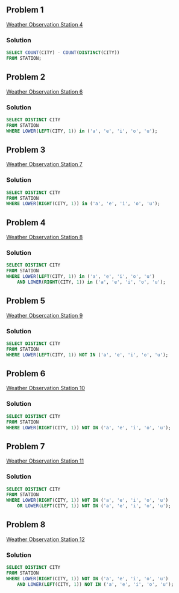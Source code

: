 ## Problem 1
[Weather Observation Station 4](https://www.hackerrank.com/challenges/weather-observation-station-4/problem?isFullScreen=true)

### Solution
```sql
SELECT COUNT(CITY) - COUNT(DISTINCT(CITY))
FROM STATION;
```


## Problem 2
[Weather Observation Station 6](https://www.hackerrank.com/challenges/weather-observation-station-6/problem?isFullScreen=true)

### Solution
```sql
SELECT DISTINCT CITY
FROM STATION
WHERE LOWER(LEFT(CITY, 1)) in ('a', 'e', 'i', 'o', 'u');
```


## Problem 3
[Weather Observation Station 7](https://www.hackerrank.com/challenges/weather-observation-station-7/problem?isFullScreen=true)

### Solution
```sql
SELECT DISTINCT CITY
FROM STATION
WHERE LOWER(RIGHT(CITY, 1)) in ('a', 'e', 'i', 'o', 'u');
```


## Problem 4
[Weather Observation Station 8](https://www.hackerrank.com/challenges/weather-observation-station-8/problem?isFullScreen=true)

### Solution
```sql
SELECT DISTINCT CITY
FROM STATION
WHERE LOWER(LEFT(CITY, 1)) in ('a', 'e', 'i', 'o', 'u')
    AND LOWER(RIGHT(CITY, 1)) in ('a', 'e', 'i', 'o', 'u');
```


## Problem 5
[Weather Obsercation Station 9](https://www.hackerrank.com/challenges/weather-observation-station-9/problem?isFullScreen=true)

### Solution
```sql
SELECT DISTINCT CITY
FROM STATION
WHERE LOWER(LEFT(CITY, 1)) NOT IN ('a', 'e', 'i', 'o', 'u');
```


## Problem 6
[Weather Observation Station 10](https://www.hackerrank.com/challenges/weather-observation-station-10/problem?isFullScreen=true)

### Solution
```sql
SELECT DISTINCT CITY
FROM STATION
WHERE LOWER(RIGHT(CITY, 1)) NOT IN ('a', 'e', 'i', 'o', 'u');
```


## Problem 7
[Weather Observation Station 11](https://www.hackerrank.com/challenges/weather-observation-station-11/problem?isFullScreen=true)

### Solution
```sql
SELECT DISTINCT CITY
FROM STATION
WHERE LOWER(RIGHT(CITY, 1)) NOT IN ('a', 'e', 'i', 'o', 'u')
    OR LOWER(LEFT(CITY, 1)) NOT IN ('a', 'e', 'i', 'o', 'u');
```


## Problem 8
[Weather Observation Station 12](https://www.hackerrank.com/challenges/weather-observation-station-12/problem?isFullScreen=true)

### Solution
```sql
SELECT DISTINCT CITY
FROM STATION
WHERE LOWER(RIGHT(CITY, 1)) NOT IN ('a', 'e', 'i', 'o', 'u')
    AND LOWER(LEFT(CITY, 1)) NOT IN ('a', 'e', 'i', 'o', 'u');
```
